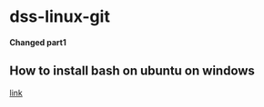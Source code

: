 # dss-linux-git

#### Changed part1

## How to install bash on ubuntu on windows

[link](http://blog.neonkid.xyz/90)

